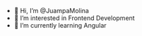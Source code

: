 - 👋 Hi, I’m @JuampaMolina
- 👀 I’m interested in Frontend Development
- 🌱 I’m currently learning Angular
